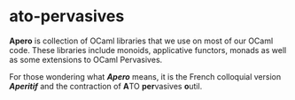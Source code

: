 # ato-pervasives

**Apero** is collection of OCaml libraries that we use on most of our OCaml code.
These libraries include monoids, applicative functors, monads as well as
some extensions to OCaml Pervasives.

For those wondering what ***Apero*** means, it is the French colloquial version
***Aperitif*** and the contraction of **A**TO **per**vasives **o**util.
